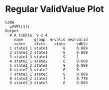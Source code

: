 # Regular ValidValue Plot

    Code
      pVVP[[1]]
    Output
      # A tibble: 9 x 4
        name     group  nrvalid meanvalid
        <chr>    <fct>    <int>     <dbl>
      1 state1_1 state1       8     0.889
      2 state1_2 state1       8     0.889
      3 state1_3 state1       9     1    
      4 state2_1 state2       8     0.889
      5 state2_2 state2       8     0.889
      6 state2_3 state2       0     0    
      7 state3_1 state3       8     0.889
      8 state3_2 state3       7     0.778
      9 state3_3 state3       8     0.889

